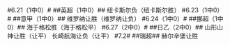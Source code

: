 ﻿#6.21（1中0）#
##英超（1中0）##
纽卡斯尔负（纽卡斯尔胜）
#6.23（1中0）#
##意甲（1中0）##
维罗纳让胜（维罗纳让负）
#6.24（1中0）#
##挪超（1中0）##
海于格松胜（海于格松平）
#6.27（2中0）#
##日乙（2中0）##
山形山神让胜（让平）
长崎航海让负（让平）
#7.2#
##瑞超##
赫尔辛堡让胜
